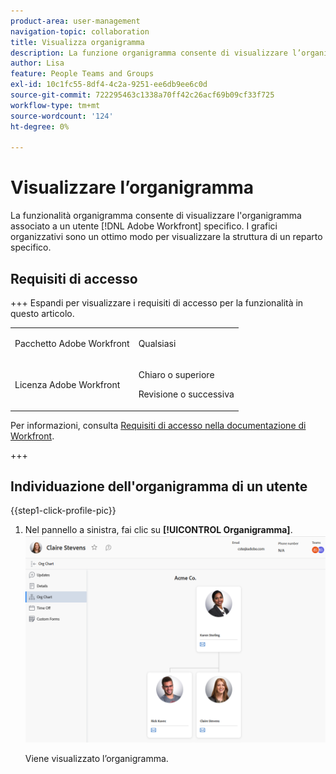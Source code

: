 ```yaml
---
product-area: user-management
navigation-topic: collaboration
title: Visualizza organigramma
description: La funzione organigramma consente di visualizzare l’organigramma associato a un particolare utente di Adobe Workfront. I grafici organizzativi sono un ottimo modo per visualizzare la struttura di un reparto specifico.
author: Lisa
feature: People Teams and Groups
exl-id: 10c1fc55-8df4-4c2a-9251-ee6db9ee6c0d
source-git-commit: 722295463c1338a70ff42c26acf69b09cf33f725
workflow-type: tm+mt
source-wordcount: '124'
ht-degree: 0%

---
```


# Visualizzare l’organigramma

La funzionalità organigramma consente di visualizzare l&#39;organigramma associato a un utente [!DNL Adobe Workfront] specifico. I grafici organizzativi sono un ottimo modo per visualizzare la struttura di un reparto specifico.

## Requisiti di accesso

+++ Espandi per visualizzare i requisiti di accesso per la funzionalità in questo articolo.

<table style="table-layout:auto">
 <col> 
 <col> 
 <tbody> 
  <tr> 
   <td>Pacchetto Adobe Workfront</td> 
   <td><p>Qualsiasi</p></td> 
  </tr> 
  <tr> 
   <td>Licenza Adobe Workfront</td> 
   <td>
   <p>Chiaro o superiore</p>
   <p>Revisione o successiva</p></td>
  </tr> 
 </tbody> 
</table>

Per informazioni, consulta [Requisiti di accesso nella documentazione di Workfront](/help/quicksilver/administration-and-setup/add-users/access-levels-and-object-permissions/access-level-requirements-in-documentation.md).

+++

## Individuazione dell&#39;organigramma di un utente

{{step1-click-profile-pic}}

1. Nel pannello a sinistra, fai clic su **[!UICONTROL Organigramma]**.
   ![Organigramma](assets/org-chart-2025.png)

   Viene visualizzato l’organigramma.
